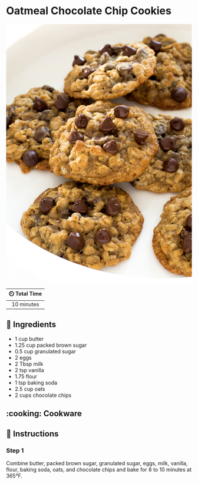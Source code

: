 # Oatmeal Chocolate Chip Cookies

![Oatmeal Chocolate Chip Cookies](../assets/images/oatmeal-chocolate-chip-cookies.jpg)

| :timer_clock: Total Time |
|:-----------------------: |
| 10 minutes |

## :salt: Ingredients

- 1 cup butter
- 1.25 cup packed brown sugar
- 0.5 cup granulated sugar
- 2 eggs
- 2 Tbsp milk
- 2 tsp vanilla
- 1.75 flour
- 1 tsp baking soda
- 2.5 cup oats
- 2 cups chocolate chips

## :cooking: Cookware

## :pencil: Instructions

### Step 1

Combine butter, packed brown sugar, granulated sugar, eggs, milk, vanilla, flour, baking soda, oats, and chocolate chips
and bake for 8 to 10 minutes at 365°F.

